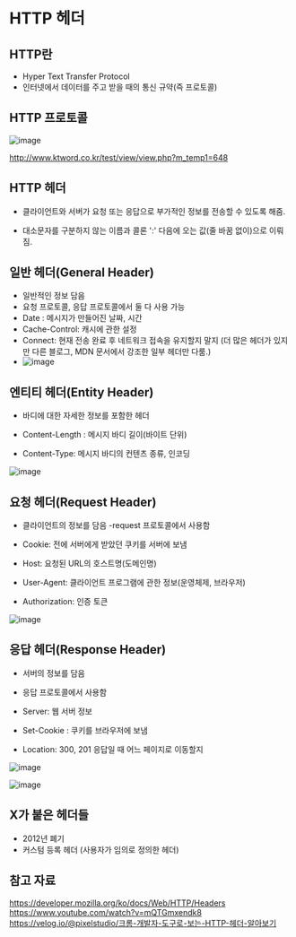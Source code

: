 # HTTP 헤더

## HTTP란

- Hyper Text Transfer Protocol
-  인터넷에서 데이터를 주고 받을 때의 통신 규약(즉 프로토콜)

## HTTP 프로토콜

![image](https://user-images.githubusercontent.com/68271159/163570814-cddbfc41-0c47-469f-9543-ae316e3f7388.png)

http://www.ktword.co.kr/test/view/view.php?m_temp1=648



## HTTP 헤더

- 클라이언트와 서버가 요청 또는 응답으로 부가적인 정보를 전송할 수 있도록 해줌.

- 대소문자를 구분하지 않는 이름과 콜론 ':' 다음에 오는 값(줄 바꿈 없이)으로 이뤄짐.



## 일반 헤더(General Header)

- 일반적인 정보 담음
- 요청 프로토콜, 응답 프로토콜에서 둘 다 사용 가능
- Date : 메시지가 만들어진 날짜, 시간
- Cache-Control: 캐시에 관한 설정
- Connect: 현재 전송 완료 후 네트워크 접속을 유지할지 말지
(더 많은 헤더가 있지만 다른 블로그, MDN 문서에서 강조한 일부 헤더만 다룸.)
- ![image](https://user-images.githubusercontent.com/68271159/163570866-44fd0df6-f59b-40ba-9860-0740d36476ed.png)

## 엔티티 헤더(Entity Header)

- 바디에 대한 자세한 정보를 포함한 헤더

- Content-Length :  메시지 바디 길이(바이트 단위)
- Content-Type: 메시지 바디의 컨텐츠 종류, 인코딩

![image](https://user-images.githubusercontent.com/68271159/163570906-a9201078-1a41-4512-af3b-d183d2541882.png)

## 요청 헤더(Request Header)

- 클라이언트의 정보를 담음
-request 프로토콜에서 사용함

- Cookie: 전에 서버에게 받았던 쿠키를 서버에 보냄
- Host: 요청된 URL의 호스트명(도메인명)
- User-Agent: 클라이언트 프로그램에 관한 정보(운영체제, 브라우저)
- Authorization: 인증 토큰

![image](https://user-images.githubusercontent.com/68271159/163570942-1e54390e-d8b3-4b44-b66c-efb6b1c73cd5.png)

## 응답 헤더(Response Header)

- 서버의 정보를 담음
- 응답 프로토콜에서 사용함

- Server: 웹 서버 정보
- Set-Cookie : 쿠키를 브라우저에 보냄
- Location: 300, 201 응답일 때 어느 페이지로 이동할지

![image](https://user-images.githubusercontent.com/68271159/163570971-2926319b-5a4a-4686-b7c4-3d37f05e00f3.png)

![image](https://user-images.githubusercontent.com/68271159/163570981-99424535-fd21-4881-aaed-28d6a58c3448.png)

## X가 붙은 헤더들

- 2012년 폐기
- 커스텀 등록 헤더 (사용자가 임의로 정의한 헤더)


## 참고 자료
https://developer.mozilla.org/ko/docs/Web/HTTP/Headers
https://www.youtube.com/watch?v=mQTGmxendk8
https://velog.io/@pixelstudio/크롬-개발자-도구로-보는-HTTP-헤더-알아보기
